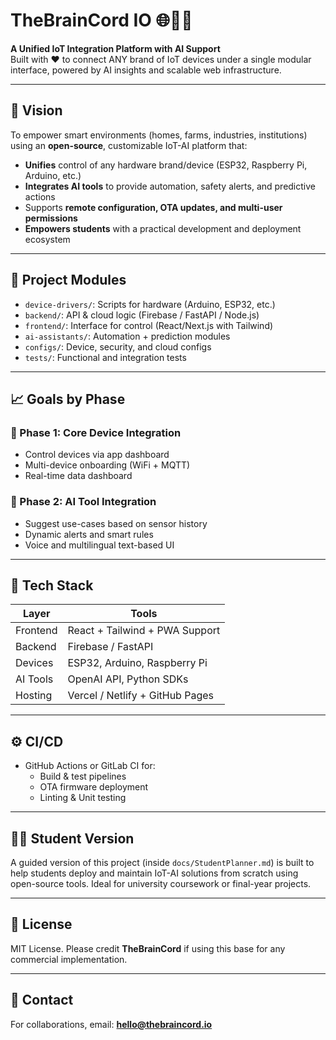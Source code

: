 # TheBrainCord IO 🌐🔌🤖

**A Unified IoT Integration Platform with AI Support**  
Built with ❤️ to connect ANY brand of IoT devices under a single modular interface, powered by AI insights and scalable web infrastructure.

---

## 📌 Vision

To empower smart environments (homes, farms, industries, institutions) using an **open-source**, customizable IoT-AI platform that:
- **Unifies** control of any hardware brand/device (ESP32, Raspberry Pi, Arduino, etc.)
- **Integrates AI tools** to provide automation, safety alerts, and predictive actions
- Supports **remote configuration, OTA updates, and multi-user permissions**
- **Empowers students** with a practical development and deployment ecosystem

---

## 📁 Project Modules

- `device-drivers/`: Scripts for hardware (Arduino, ESP32, etc.)
- `backend/`: API & cloud logic (Firebase / FastAPI / Node.js)
- `frontend/`: Interface for control (React/Next.js with Tailwind)
- `ai-assistants/`: Automation + prediction modules
- `configs/`: Device, security, and cloud configs
- `tests/`: Functional and integration tests

---

## 📈 Goals by Phase

### 🧩 Phase 1: Core Device Integration
- Control devices via app dashboard
- Multi-device onboarding (WiFi + MQTT)
- Real-time data dashboard

### 🧠 Phase 2: AI Tool Integration
- Suggest use-cases based on sensor history
- Dynamic alerts and smart rules
- Voice and multilingual text-based UI

---

## 🧪 Tech Stack

| Layer        | Tools                            |
|--------------|----------------------------------|
| Frontend     | React + Tailwind + PWA Support   |
| Backend      | Firebase / FastAPI               |
| Devices      | ESP32, Arduino, Raspberry Pi     |
| AI Tools     | OpenAI API, Python SDKs          |
| Hosting      | Vercel / Netlify + GitHub Pages  |

---

## ⚙️ CI/CD

- GitHub Actions or GitLab CI for:
  - Build & test pipelines
  - OTA firmware deployment
  - Linting & Unit testing

---

## 🧑‍🎓 Student Version

A guided version of this project (inside `docs/StudentPlanner.md`) is built to help students deploy and maintain IoT-AI solutions from scratch using open-source tools. Ideal for university coursework or final-year projects.

---

## 📃 License

MIT License. Please credit **TheBrainCord** if using this base for any commercial implementation.

---

## 💬 Contact

For collaborations, email: **hello@thebraincord.io**
